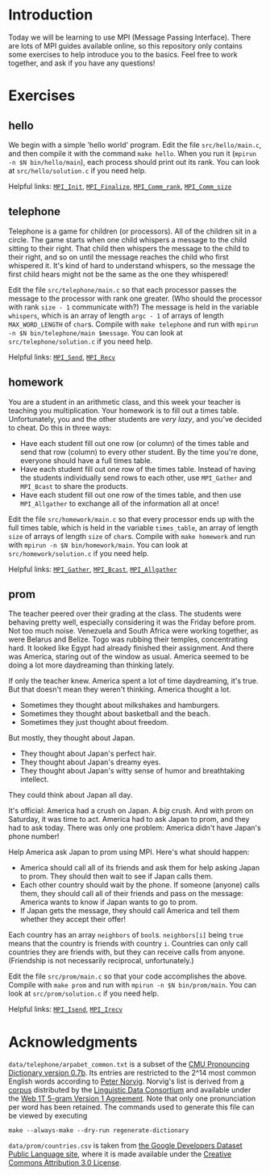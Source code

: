 Introduction
============
Today we will be learning to use MPI (Message Passing Interface). There are lots of MPI guides available online, so this repository only contains some exercises to help introduce you to the basics. Feel free to work together, and ask if you have any questions!

Exercises
=========

hello
-----
We begin with a simple 'hello world' program. Edit the file `src/hello/main.c`, and then compile it with the command `make hello`. When you run it (`mpirun -n $N bin/hello/main`), each process should print out its rank. You can look at `src/hello/solution.c` if you need help.

Helpful links: [`MPI_Init`][MPI_Init], [`MPI_Finalize`][MPI_Finalize], [`MPI_Comm_rank`][MPI_Comm_rank], [`MPI_Comm_size`][MPI_Comm_size]

[MPI_Init]: http://www.mpich.org/static/docs/v3.2/www3/MPI_Init.html
[MPI_Finalize]: http://www.mpich.org/static/docs/v3.2/www3/MPI_Finalize.html
[MPI_Comm_rank]: http://www.mpich.org/static/docs/v3.2/www3/MPI_Comm_rank.html
[MPI_Comm_size]: http://www.mpich.org/static/docs/v3.2/www3/MPI_Comm_size.html

telephone
---------
Telephone is a game for children (or processors). All of the children sit in a circle. The game starts when one child whispers a message to the child sitting to their right. That child then whispers the message to the child to their right, and so on until the message reaches the child who first whispered it. It's kind of hard to understand whispers, so the message the first child hears might not be the same as the one they whispered!

Edit the file `src/telephone/main.c` so that each processor passes the message to the processor with rank one greater. (Who should the processor with rank `size - 1` communicate with?) The message is held in the variable `whispers`, which is an array of length `argc - 1` of arrays of length `MAX_WORD_LENGTH` of `char`s. Compile with `make telephone` and run with `mpirun -n $N bin/telephone/main $message`. You can look at `src/telephone/solution.c` if you need help.

Helpful links: [`MPI_Send`][MPI_Send], [`MPI_Recv`][MPI_Recv]

[MPI_Send]: http://www.mpich.org/static/docs/v3.2/www3/MPI_Send.html
[MPI_Recv]: http://www.mpich.org/static/docs/v3.2/www3/MPI_Recv.html

homework
--------
You are a student in an arithmetic class, and this week your teacher is teaching you multiplication. Your homework is to fill out a times table. Unfortunately, you and the other students are *very lazy*, and you've decided to cheat. Do this in three ways:

* Have each student fill out one row (or column) of the times table and send that row (column) to every other student. By the time you're done, everyone should have a full times table.
* Have each student fill out one row of the times table. Instead of having the students individually send rows to each other, use `MPI_Gather` and `MPI_Bcast` to share the products.
* Have each student fill out one row of the times table, and then use `MPI_Allgather` to exchange all of the information all at once!

Edit the file `src/homework/main.c` so that every processor ends up with the full times table, which is held in the variable `times_table`, an array of length `size` of arrays of length `size` of `char`s. Compile with `make homework` and run with `mpirun -n $N bin/homework/main`. You can look at `src/homework/solution.c` if you need help.

Helpful links: [`MPI_Gather`][MPI_Gather], [`MPI_Bcast`][MPI_Bcast], [`MPI_Allgather`][MPI_Allgather]

[MPI_Gather]: http://www.mpich.org/static/docs/v3.2/www3/MPI_Gather.html
[MPI_Bcast]: http://www.mpich.org/static/docs/v3.2/www3/MPI_Bcast.html
[MPI_Allgather]: http://www.mpich.org/static/docs/v3.2/www3/MPI_Allgather.html

prom
----
The teacher peered over their grading at the class. The students were behaving pretty well, especially considering it was the Friday before prom. Not too much noise. Venezuela and South Africa were working together, as were Belarus and Belize. Togo was rubbing their temples, concentrating hard. It looked like Egypt had already finished their assignment. And there was America, staring out of the window as usual. America seemed to be doing a lot more daydreaming than thinking lately.

If only the teacher knew. America spent a lot of time daydreaming, it's true. But that doesn't mean they weren't thinking. America thought a lot.

* Sometimes they thought about milkshakes and hamburgers.
* Sometimes they thought about basketball and the beach.
* Sometimes they just thought about freedom.

But mostly, they thought about Japan.

* They thought about Japan's perfect hair.
* They thought about Japan's dreamy eyes.
* They thought about Japan's witty sense of humor and breathtaking intellect.

They could think about Japan all day.

It's official: America had a crush on Japan. A *big* crush. And with prom on Saturday, it was time to act. America had to ask Japan to prom, and they had to ask today. There was only one problem: America didn't have Japan's phone number!

Help America ask Japan to prom using MPI. Here's what should happen:

* America should call all of its friends and ask them for help asking Japan to prom. They should then wait to see if Japan calls them.
* Each other country should wait by the phone. If someone (anyone) calls them, they should call all of their friends and pass on the message: America wants to know if Japan wants to go to prom.
* If Japan gets the message, they should call America and tell them whether they accept their offer!

Each country has an array `neighbors` of `bool`s. `neighbors[i]` being `true` means that the country is friends with country `i`. Countries can only call countries they are friends with, but they can receive calls from anyone. (Friendship is not necessarily reciprocal, unfortunately.)

Edit the file `src/prom/main.c` so that your code accomplishes the above. Compile with `make prom` and run with `mpirun -n $N bin/prom/main`. You can look at `src/prom/solution.c` if you need help.

Helpful links: [`MPI_Isend`][MPI_Isend], [`MPI_Irecv`][MPI_Irecv]

[MPI_Isend]: http://www.mpich.org/static/docs/v3.2/www3/MPI_Isend.html
[MPI_Irecv]: http://www.mpich.org/static/docs/v3.2/www3/MPI_Irecv.html

Acknowledgments
===============
`data/telephone/arpabet_common.txt` is a subset of the [CMU Pronouncing Dictionary version 0.7b][cmudict]. Its entries are restricted to the 2^14 most common English words according to [Peter Norvig][norvig]. Norvig's list is derived from [a corpus][corpus] distributed by the [Linguistic Data Consortium][LDC] and available under the [Web 1T 5-gram Version 1 Agreement][agreement]. Note that only one pronunciation per word has been retained. The commands used to generate this file can be viewed by executing

    make --always-make --dry-run regenerate-dictionary

[cmudict]: http://www.speech.cs.cmu.edu/cgi-bin/cmudict
[norvig]: http://norvig.com/ngrams/count_1w.txt
[corpus]: https://catalog.ldc.upenn.edu/LDC2006T13
[LDC]: https://www.ldc.upenn.edu/
[agreement]: https://catalog.ldc.upenn.edu/license/web-1t-5-gram-version-1.pdf

`data/prom/countries.csv` is taken from [the Google Developers Dataset Public Language site][google], where it is made available under the [Creative Commons Attribution 3.0 License][cc].

[google]: https://developers.google.com/public-data/docs/canonical/countries_csv
[cc]: https://creativecommons.org/licenses/by/3.0/
